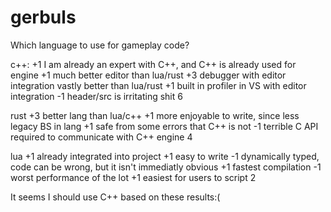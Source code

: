# gerbuls



Which language to use for gameplay code? 

c++:
+1 I am already an expert with C++, and C++ is already used for engine
+1 much better editor than lua/rust
+3 debugger with editor integration vastly better than lua/rust
+1 built in profiler in VS with editor integration
-1 header/src is irritating shit
6

rust
+3 better lang than lua/c++
+1 more enjoyable to write, since less legacy BS in lang
+1 safe from some errors that C++ is not
-1 terrible C API required to communicate with C++ engine
4

lua
+1 already integrated into project
+1 easy to write
-1 dynamically typed, code can be wrong, but it isn't immediatly obvious
+1 fastest compilation
-1 worst performance of the lot
+1 easiest for users to script 
2

It seems I should use C++ based on these results:(

